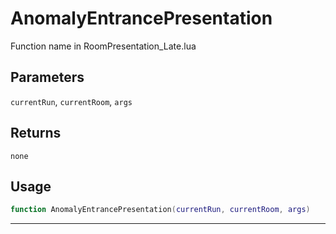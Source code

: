 # AnomalyEntrancePresentation
Function name in RoomPresentation_Late.lua
## Parameters
`currentRun`, `currentRoom`, `args`
## Returns
`none`
## Usage
```lua
function AnomalyEntrancePresentation(currentRun, currentRoom, args)
```
---
